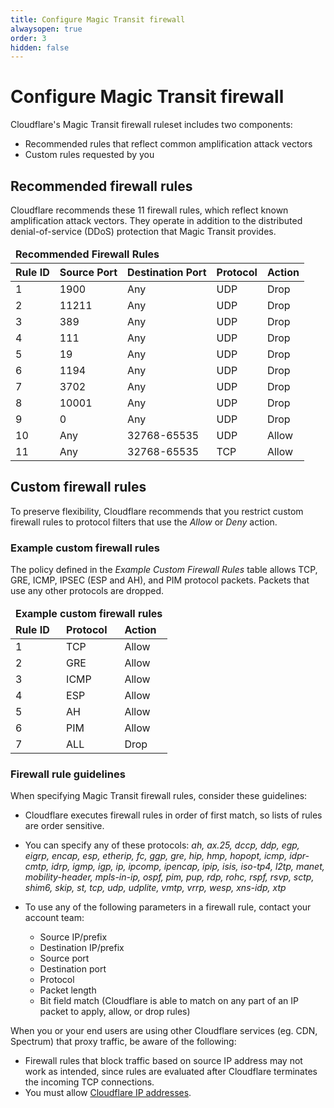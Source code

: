 ```yaml
---
title: Configure Magic Transit firewall
alwaysopen: true
order: 3
hidden: false
---
```


# Configure Magic Transit firewall

Cloudflare's Magic Transit firewall ruleset includes two components:

* Recommended rules that reflect common amplification attack vectors
* Custom rules requested by you

## Recommended firewall rules

Cloudflare recommends these 11 firewall rules, which reflect known amplification attack vectors. They operate in addition to the distributed denial-of-service (DDoS) protection that Magic Transit provides.

<table>
  <thead>
    <tr>
      <td colspan="5" ><strong>Recommended Firewall Rules</strong></td>
    </tr>
    <tr>
      <th>Rule ID</th>
      <th>Source Port</th>
      <th>Destination Port</th>
      <th>Protocol</th>
      <th>Action</th>
    </tr>
  </thead>
  <tbody>
    <tr>
      <td>1</td>
      <td>1900</td>
      <td>Any</td>
      <td>UDP</td>
      <td>Drop</td>
    </tr>
    <tr>
      <td>2</td>
      <td>11211</td>
      <td>Any</td>
      <td>UDP</td>
      <td>Drop</td>
    </tr>
    <tr>
      <td>3</td>
      <td>389</td>
      <td>Any</td>
      <td>UDP</td>
      <td>Drop</td>
    </tr>
    <tr>
      <td>4</td>
      <td>111</td>
      <td>Any</td>
      <td>UDP</td>
      <td>Drop</td>
    </tr>
    <tr>
      <td>5</td>
      <td>19</td>
      <td>Any</td>
      <td>UDP</td>
      <td>Drop</td>
    </tr>
    <tr>
      <td>6</td>
      <td>1194</td>
      <td>Any</td>
      <td>UDP</td>
      <td>Drop</td>
    </tr>
    <tr>
      <td>7</td>
      <td>3702</td>
      <td>Any</td>
      <td>UDP</td>
      <td>Drop</td>
    </tr>
    <tr>
      <td>8</td>
      <td>10001</td>
      <td>Any</td>
      <td>UDP</td>
      <td>Drop</td>
    </tr>
    <tr>
      <td>9</td>
      <td>0</td>
      <td>Any</td>
      <td>UDP</td>
      <td>Drop</td>
    </tr>
    <tr>
      <td>10</td>
      <td>Any</td>
      <td>32768-65535</td>
      <td>UDP</td>
      <td>Allow</td>
    </tr>
    <tr>
      <td>11</td>
      <td>Any</td>
      <td>32768-65535</td>
      <td>TCP</td>
      <td>Allow</td>
    </tr>
  </tbody>
</table>

## Custom firewall rules

To preserve flexibility, Cloudflare recommends that you restrict custom firewall rules to protocol filters that use the _Allow_ or _Deny_ action.

### Example custom firewall rules

The policy defined in the _Example Custom Firewall Rules_ table allows TCP, GRE, ICMP, IPSEC (ESP and AH), and PIM protocol packets. Packets that use any other protocols are dropped.

<table>
  <thead>
    <tr>
      <td colspan="3" ><strong>Example custom firewall rules</strong></td>
    </tr>
    <tr>
      <td><strong>Rule ID</strong></td>
      <td><strong>Protocol</strong></td>
      <td><strong>Action</strong></td>
    </tr>
  </thead>
  <tbody>
    <tr>
      <td>1</td>
      <td>TCP</td>
      <td>Allow</td>
    </tr>
    <tr>
      <td>2</td>
      <td>GRE</td>
      <td>Allow</td>
    </tr>
    <tr>
      <td>3</td>
      <td>ICMP</td>
      <td>Allow</td>
    </tr>
    <tr>
      <td>4</td>
      <td>ESP</td>
      <td>Allow</td>
    </tr>
    <tr>
      <td>5</td>
      <td>AH</td>
      <td>Allow</td>
    </tr>
    <tr>
      <td>6</td>
      <td>PIM</td>
      <td>Allow</td>
    </tr>
    <tr>
      <td>7</td>
      <td>ALL</td>
      <td>Drop</td>
    </tr>
  </tbody>
</table>

### Firewall rule guidelines

When specifying Magic Transit firewall rules, consider these guidelines:

* Cloudflare executes firewall rules in order of first match, so lists of rules are order sensitive.

* You can specify any of these protocols:
_ah, ax.25, dccp, ddp, egp, eigrp, encap, esp, etherip, fc, ggp, gre, hip, hmp, hopopt, icmp, idpr-cmtp, idrp, igmp, igp, ip, ipcomp, ipencap, ipip, isis, iso-tp4, l2tp, manet, mobility-header, mpls-in-ip, ospf, pim, pup, rdp, rohc, rspf, rsvp, sctp, shim6, skip, st, tcp, udp, udplite, vmtp, vrrp, wesp, xns-idp, xtp_

* To use any of the following parameters in a firewall rule, contact your account team:
  * Source IP/prefix
  * Destination IP/prefix
  * Source port
  * Destination port
  * Protocol
  * Packet length
  * Bit field match (Cloudflare is able to match on any part of an IP packet to apply, allow, or drop rules)

<Aside>

When you or your end users are using other Cloudflare services (eg. CDN, Spectrum) that proxy traffic, be aware of the following:

* Firewall rules that block traffic based on source IP address may not work as intended, since rules are evaluated after Cloudflare terminates the incoming TCP connections.
* You must allow [Cloudflare IP addresses](https://www.cloudflare.com/ips/).

</Aside>
